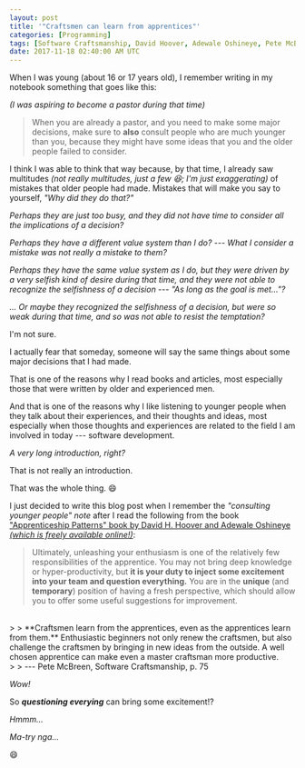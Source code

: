```yaml
---
layout: post
title: '"Craftsmen can learn from apprentices"'
categories: [Programming]
tags: [Software Craftsmanship, David Hoover, Adewale Oshineye, Pete McBreen]
date: 2017-11-18 02:40:00 AM UTC
---
```


<!-- November 18, 2017 11:40:00 AM Philippine Time -->

When I was young (about 16 or 17 years old), I remember writing in my notebook something that goes like this:

_(I was aspiring to become a pastor during that time)_

> When you are already a pastor, and you need to make some major decisions, make sure to **also** consult people who are much younger than you, because they might have some ideas that you and the older people failed to consider.


<!--more-->


I think I was able to think that way because, by that time, I already saw multitudes _(not really multitudes, just a few :laughing:; I'm just exaggerating)_ of mistakes that older people had made. Mistakes that will make you say to yourself, _"Why did they do that?"_

_Perhaps they are just too busy, and they did not have time to consider all the implications of a decision?_

_Perhaps they have a different value system than I do? --- What I consider a mistake was not really a mistake to them?_

_Perhaps they have the same value system as I do, but they were driven by a very selfish kind of desire during that time, and they were not able to recognize the selfishness of a decision --- "As long as the goal is met…"?_

_... Or maybe they recognized the selfishness of a decision, but were so weak during that time, and so was not able to resist the temptation?_ 


I'm not sure.


I actually fear that someday, someone will say the same things about some major decisions that I had made.

That is one of the reasons why I read books and articles, most especially those that were written by older and experienced men.

And that is one of the reasons why I like listening to younger people when they talk about their experiences, and their thoughts and ideas, most especially when those thoughts and experiences are related to the field I am involved in today --- software development.


_A very long introduction, right?_

That is not really an introduction. 

That was the whole thing. :smile:

I just decided to write this blog post when I remember the _"consulting younger people" note_ after I read the following from the book ["Apprenticeship Patterns" book by David H. Hoover and Adewale Oshineye _(which is freely available online!)_](http://chimera.labs.oreilly.com/books/1234000001813):

> Ultimately, unleashing your enthusiasm is one of the relatively few responsibilities of the apprentice. You may not bring deep knowledge or hyper-productivity, but **it is your duty to inject some excitement into your team and question everything.** You are in the **unique** (and **temporary**) position of having a fresh perspective, which should allow you to offer some useful suggestions for improvement.
<br />
> > **Craftsmen learn from the apprentices, even as the apprentices learn from them.** Enthusiastic beginners not only renew the craftsmen, but also challenge the craftsmen by bringing in new ideas from the outside. A well chosen apprentice can make even a master craftsman more productive.
<br />
> > --- Pete McBreen, Software Craftsmanship, p. 75

_Wow!_

So _**questioning everying**_ can bring some excitement!?

_Hmmm..._

_Ma-try nga..._

:smile:
